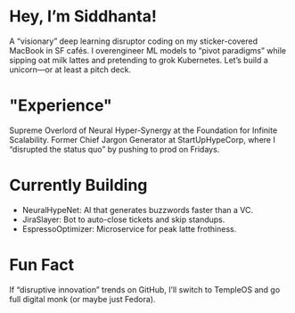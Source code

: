# Hey, I’m Siddhanta!
A “visionary” deep learning disruptor coding on my sticker-covered MacBook in SF cafés. I overengineer ML models to “pivot paradigms” while sipping oat milk lattes and pretending to grok Kubernetes. Let’s build a unicorn—or at least a pitch deck.

# "Experience"
Supreme Overlord of Neural Hyper-Synergy at the Foundation for Infinite Scalability. Former Chief Jargon Generator at StartUpHypeCorp, where I “disrupted the status quo” by pushing to prod on Fridays.

# Currently Building
- NeuralHypeNet: AI that generates buzzwords faster than a VC.
- JiraSlayer: Bot to auto-close tickets and skip standups.
- EspressoOptimizer: Microservice for peak latte frothiness.

# Fun Fact
If “disruptive innovation” trends on GitHub, I’ll switch to TempleOS and go full digital monk (or maybe just Fedora).
